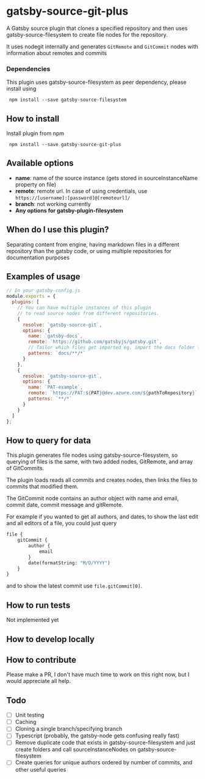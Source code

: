 # gatsby-source-git-plus

A Gatsby source plugin that clones a specified repository and then uses gatsby-source-filesystem to create file nodes for the repository.

It uses nodegit internally and generates `GitRemote` and `GitCommit` nodes with information about remotes and commits

### Dependencies

This plugin uses gatsby-source-filesystem as peer dependency, please install using

```
 npm install --save gatsby-source-filesystem
```

## How to install

Install plugin from npm

```
 npm install --save gatsby-source-git-plus
```

## Available options

- **name**: name of the source instance (gets stored in sourceInstanceName property on file)
- **remote**: remote url. In case of using credentials, use `https://[username]:[password]@[remoteurl]/`
- **branch**: not working currently
- **Any options for gatsby-plugin-filesystem**

## When do I use this plugin?

Separating content from engine, having markdown files in a different repository than the gatsby code, or using multiple repositories for documentation purposes

## Examples of usage

```js
// In your gatsby-config.js
module.exports = {
  plugins: [
    // You can have multiple instances of this plugin
    // to read source nodes from different repositories.
    {
      resolve: `gatsby-source-git`,
      options: {
        name: `gatsby-docs`,
        remote: `https://github.com/gatsbyjs/gatsby.git`,
        // Tailor which files get imported eg. import the docs folder from a codebase.
        patterns: `docs/**/*`
      }
    },
    {
      resolve: `gatsby-source-git`,
      options: {
        name: `PAT-example`,
        remote: `https://PAT:${PAT}@dev.azure.com/${pathToRepository}`,
        patterns: `**/*`
      }
    }
  ]
};
```

## How to query for data

This plugin generates file nodes using gatsby-source-filesystem, so querying of files is the same, with two added nodes, GitRemote, and array of GitCommits.

The plugin loads reads all commits and creates nodes, then links the files to commits that modified them.

The GitCommit node contains an author object with name and email, commit date, commit message and gitRemote.

For example if you wanted to get all authors, and dates, to show the last edit and all editors of a file, you could just query

```graphQL
file {
    gitCommit {
        author {
            email
        }
        date(formatString: "M/D/YYYY")
    }
}
```

and to show the latest commit use `file.gitCommit[0]`.

## How to run tests

Not implemented yet

## How to develop locally

## How to contribute

Please make a PR, I don't have much time to work on this right now, but I would appreciate all help.

## Todo

- [ ] Unit testing
- [ ] Caching
- [ ] Cloning a single branch/specifying branch
- [ ] Typescript (probably, the gatsby-node gets confusing really fast)
- [ ] Remove duplicate code that exists in gatsby-source-filesystem and just create folders and call sourceInstanceNodes on gatsby-source-filesystem
- [ ] Create queries for unique authors ordered by number of commits, and other useful queries

